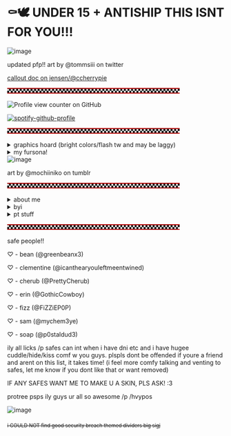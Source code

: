 # ⚰️🕊️ UNDER 15 + ANTISHIP THIS ISNT FOR YOU!!!

<img width="540" height="41" alt="image" src="https://github.com/user-attachments/assets/2a5c2b32-90b4-46b6-9b33-df2b2aa02509" />

updated pfp!! art by @tommsiii on twitter

[callout doc on jensen/@ccherrypie](https://docs.google.com/document/d/1PZBPPCn5mdzmKCY0bvNtKniAR_rKWLjFJCnQf0ii8yg/edit?usp=sharing)

![](checkers.png)

![Profile view counter on GitHub](https://komarev.com/ghpvc/?username=runr4bb)

[![spotify-github-profile](https://spotify-github-profile.kittinanx.com/api/view?uid=31s3cguiatu7u5xht7775elutdnm&cover_image=true&theme=natemoo-re&show_offline=false&background_color=121212&interchange=true&bar_color=53b14f&bar_color_cover=true)](https://github.com/kittinan/spotify-github-profile)

![](checkers.png)

<details> 
  <summary>graphics hoard (bright colors/flash tw and may be laggy)</summary>
  
![](you-are-not-your-intrusive-thoughts-04.gif)
![](recovering-05.gif)
![](mi-is-ruining-my-life-01.gif)
![](seizure-haver-06.gif)
![](dhb57i6-73ca375f-6f73-4689-96c3-fdfff2499862.gif)
![](anx.gif)
![](dis.gif)
![](dhbqyo0-1dbae5b4-a5d2-4c0a-b446-0359ba9ef610.gif)
![](c2e689dc707caa6338f6a80a4139e03ab9f64e95.gif)
![](plushob.gif)
![](agere.gif)
![](otherk.gif)
![](demonk.gif)
![](awooo.gif)
![](im.gif)
![](selfs.gif)
![](top.gif)
![](lol.gif)
![](itsme.gif)
![](fkin.gif)
![](charlie.gif)
![](alec.gif)
![](fnaf3.gif)
![](helpyy.gif)
![](lefty.gif)
![](lefte.gif)
![](mike.gif)
![](olds.gif)
![](matt.gif)
![](gay.gif)
![](ace.gif)
![](tnra.gif)
![](hate.gif)
![](obj.gif)
![](objjjj.gif)
![](kissc.gif)
![](kiss.gif)
![](fictoo.gif)
![](ship.gif)
![](fictt.gif)
![](anti.gif)
![](dd.gif)
![](sib.gif)
![](inc.gif)
![](com.gif)
![](dark.gif)
![](bluey.gif)
![](tawog.gif)
![](shop.gif)
![](cab.gif)
![](rem.gif)
![](alexgg.gif)
![](trick.gif)
![](skull.gif)
![](vc.gif)
![](dnp.gif)
![](sparkle.gif)
![](pool.gif)
![](school.gif)
![](hell.gif)
![](plex.gif)
![](nost.gif)
![](seek.gif)
![](cann.gif)
![](kat.gif)
![](girl.gif)
![](fuko.gif)
![](ds.gif)
![](scott.gif)
![](tmrrw.gif)
![](dldi.gif)
![](dr1.gif)
![](vamp.gif)
![](dr2.gif)
![](helpy.gif)
![](fnar.gif)
![](kis.gif)
![](kid.gif)
![](dss.gif)
![](pros.gif)
![](form.gif)
![](fict.gif)
![](objj.gif)
![](trna.gif)
![](aro.gif)
![](auto.gif)
![](mlp.gif)
![](push.gif)
![](feddy.png)
![](dsar.gif)
![](sprang.gif)
![](willy.gif)
![](foxy.gif)
![](fnarf.gif)
![](fna.gif)
![](augh.png)
![](fed.png)
![](grfred.gif)
![](freddy.gif)
![](left.gif)
![](leftt.gif)
![](mikee.png)
![](no.png)
![](ennard.png)
![](sd.png)
![](jacks.gif)
![](alexg.png)
![](hawaii.gif)
![](yume.png)
![](yume2.png)
![](shipp.gif)
![](2d.png)
![](hat.png)
![](prosh.gif)
![](stev.gif)
![](st.gif)
![](rain.png)
![](blu.gif)
![](at.png)
![](pb.gif)
![](lemon.gif)
![](bill.png)
![](gf.gif)
![](dr3.gif)
![](tv.gif)
![](tvv.gif)
![](rw.gif)
![](rw2.gif)
![](gren.gif)
![](girlh.png)
![](kata.gif)
![](anim.png)
![](fukn.png)
![](moth3.png)
![](moth.png)
![](moth2.png)
</details>

<details> 

<summary>my fursona!</summary>

name: tattle

species: canine

gender: male/masc

age: puppy

<img width="25%" height="25%" alt="image" src="https://github.com/user-attachments/assets/08475576-932b-48f0-850b-fb0e43057867" />

art by @coyoteflowers

<img width="25%" height="25%" alt="image" src="https://github.com/user-attachments/assets/958315fc-446e-4f38-ae24-d1b29bb2f022" />

art by @jamsbunnies

<img width="25%" height="25%" alt="image" src="https://github.com/user-attachments/assets/0a1d175e-2f63-4f0b-8cd0-4f8a094bf16f" />

idk who drew this one actually, i lost their discord and dont know any of their socials :(

CHARACTER AND ART BELONG TO ME

</details>
<img width="60%" height="60%" alt="image" src="https://github.com/user-attachments/assets/a57b7868-6509-4e3e-bd77-8096424bd15c" />

art by @mochiiniko on tumblr

![](checkers.png)

<details>
  <summary>about me</summary>
  
  call me gregory/greg or rab!

  im an [evertween](https://www.tumblr.com/parxgender/776481213660774400/everkid-evertween-everteen?source=share). bodily 18

  he/him prns and masc terms. xenogender hoarder

  objectum, fictoromantic, hypersexual and undisclosed para(s)

  im proship, profic, pro kodocons, pro non-harmful paras and pro contradictory labels. i call myself problematic, just dni/block if that bothers you!

  im a gregory irl (fnaf [sb](https://freddy-fazbears-pizza.fandom.com/wiki/Gregory) and [tftpp](https://freddy-fazbears-pizza.fandom.com/wiki/Gregory_(Tales_from_the_Pizzaplex))). yes, i am getting help. please dont assume things about me

  i yumeship with [evan afton](https://fivenightsatfreddys.fandom.com/wiki/Crying_Child). i see him as and call him my bf. this does NOT make me a pedo/MAP. yuck

  #1 glamrock freddy simp /silly
</details>

<details>
  <summary>byi</summary>
  
  dni: pro-harassment antis and "freeshippers". radqueers, any pro-c anti-rec harmful paras or harmful paras in general, harmful transids. people who dont respect td/tt etc. gregory doubles/if youre in a gregory skin. ex friends/friends of ex friends. other than that, ill just ignore/block you if i feel the need to

friendly reminder! i wont interact with you if im on your dni, and you shouldnt interact with me either!

i overthink and read into EVERYTHING. im awful at reading people, and im also a people pleaser. please iwc at all times and use tonetags with me!

i dont really have my own personality so i tend to copy people. i act very differently around different people

pretty much the only fandom i care about is fnaf/dsaf. i most likely wont get your fandom references /lh

i dark/comship for coping reasons. i dont have to explain anything to you unless i want to. however i also do NOT believe you have to have trauma to darkship etc. ship whataver u want for whatever reason!! be a problematic freak!! just dont hurt people :)

im an age regressor! im semi verb when regressed. touch/crowd discomf unless safe and big cuddle comf with safes when regressed. general iwecare. im hypersexual and my feelings are heightened when im regressed. pls be aware :<

syscourse dni. im not a system and dont know my stance on any of that. i do have a friend who is an endo system, so dni if you dont like that!

DONT reality check me or tell me to get help. im AWARE im not gregory irl or in an irl relationship with evan. im GETTING HELP. again, dont assume things about me, and if you dont agree with me, just leave me alone

also! dear antis: i have a j*b, i shower EVERY DAY, and im in therapy :3 now shoo (ALSO ALSO stop complaining about proshippers in the fnaf fandom. fnaf has always had weird ships. FNAF SHIPS WILL ALWAYS BE COMSHIPS. and its literally a child murder game, why are ships suddenly the issue? if youre concerned about "fiction=reality", WORRY ABOUT THE CHILD MURDERS. and even if thats not your reason or youre just a hater, whatever, proshippers have been and will always be in fandoms. you arent so entitled to get the fandom all to yourself)

also also *also*, while i hate that this has to be said, i do NOT support any darkship/fic content (incest, pedophilia, grooming, etc etc) irl. and if you do, FUCK OFF. EW. 

</details>

<details>
  <summary>pt stuff</summary>
  
  almost always afk, offtab or spec

  c+h freely anyone! (unless i have dni/dnt etc ofc)

  DONT copy my skins

  general cover discomfort unless safe/friend

  im in a friends party, so i wont be able to join your party for supporter stuff etc

  i know a lot of people have me blocked, so i very likely could be sitting on someone! if i am, please lmk :')
  
</details>

![](checkers.png)

safe people!!

♡ - bean (@greenbeanx3)

♡ - clementine (@icanthearyouleftmeentwined)

♡ - cherub (@PrettyCherub)

♡ - erin (@GothicCowboy)

♡ - fizz (@FiZZiEP0P)

♡ - sam (@mychem3ye)

♡ - soap (@p0staldud3)

ily all licks /p safes can int when i have dni etc and i have hugee cuddle/hide/kiss comf w you guys. plspls dont be offended if youre a friend and arent on this list, it takes time! (i feel more comfy talking and venting to safes, let me know if you dont like that or want removed)

IF ANY SAFES WANT ME TO MAKE U A SKIN, PLS ASK! :3

protree psps ily guys ur all so awesome /p /hvypos

<img width="540" height="41" alt="image" src="https://github.com/user-attachments/assets/2a5c2b32-90b4-46b6-9b33-df2b2aa02509" />

<sub>~~i COULD NOT find good security breach themed dividers big sigj~~</sub>


